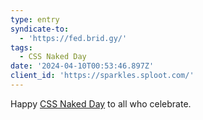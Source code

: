 ```yaml
---
type: entry
syndicate-to:
  - 'https://fed.brid.gy/'
tags:
  - CSS Naked Day
date: '2024-04-10T00:53:46.897Z'
client_id: 'https://sparkles.sploot.com/'
---
```

Happy [CSS Naked Day](https://css-naked-day.github.io/2024.html) to all who celebrate.
